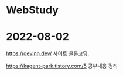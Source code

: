 # WebStudy
2022-08-02
=============
https://devinn.dev/ 사이트 클론코딩.



https://kagent-park.tistory.com/5 공부내용 정리 
